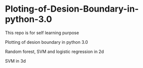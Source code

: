 # Ploting-of-Desion-Boundary-in-python-3.0
This repo is for self learning purpose 

Plotting of desion boundary in python 3.0 

Random forest, SVM and logistic regression in 2d

SVM in 3d
